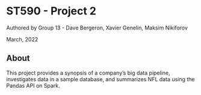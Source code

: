 # ST590 - Project 2

Authored by Group 13 - Dave Bergeron, Xavier Genelin, Maksim Nikiforov

March, 2022

## About
This project provides a synopsis of a company’s big data pipeline, investigates data in a sample database, and summarizes NFL data using the Pandas API on Spark.